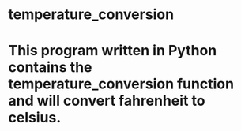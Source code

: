 # temperature_conversion
# This program written in Python contains the temperature_conversion function and will convert fahrenheit to celsius. 
